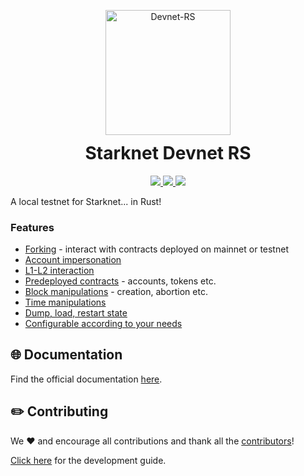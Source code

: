 <!-- logo / title -->
<p align="center" style="margin-bottom: 0px !important">
  <img width="200" src="https://github.com/0xSpaceShard/starknet-devnet-rs/assets/21069052/4791b0e4-58fc-4a44-8f87-fc0db636a5c7" alt="Devnet-RS" align="center">
</p>

<h1 align="center" style="margin-top: 12px !important">Starknet Devnet RS</h1>

<p align="center" dir="auto">
  <a href="https://crates.io/crates/starknet-devnet" target="_blank">
    <img src="https://img.shields.io/crates/v/starknet-devnet?color=yellow" style="max-width: 100%;">
  </a>
  <a href="https://hub.docker.com/r/shardlabs/starknet-devnet-rs/tags" target="_blank">
    <img src="https://img.shields.io/badge/dockerhub-images-important.svg?logo=Docker" style="max-width: 100%;">
  </a>
  <a href="https://starkware.co/" target="_blank">
    <img src="https://img.shields.io/badge/powered_by-StarkWare-navy" style="max-width: 100%;">
  </a>
</p>

A local testnet for Starknet... in Rust!

### Features

- [Forking](https://0xspaceshard.github.io/starknet-devnet-rs/docs/forking) - interact with contracts deployed on mainnet or testnet
- [Account impersonation](https://0xspaceshard.github.io/starknet-devnet-rs/docs/account-impersonation)
- [L1-L2 interaction](https://0xspaceshard.github.io/starknet-devnet-rs/docs/postman)
- [Predeployed contracts](https://0xspaceshard.github.io/starknet-devnet-rs/docs/predeployed) - accounts, tokens etc.
- [Block manipulations](https://0xspaceshard.github.io/starknet-devnet-rs/docs/blocks) - creation, abortion etc.
- [Time manipulations](https://0xspaceshard.github.io/starknet-devnet-rs/docs/starknet-time/)
- [Dump, load, restart state](https://0xspaceshard.github.io/starknet-devnet-rs/docs/dump-load-restart)
- [Configurable according to your needs](https://0xspaceshard.github.io/starknet-devnet-rs/docs/running/cli)

## 🌐 Documentation

Find the official documentation [here](https://0xspaceshard.github.io/starknet-devnet-rs/).

## ✏️ Contributing

We ❤️ and encourage all contributions and thank all the [contributors](https://github.com/0xSpaceShard/starknet-devnet-rs/graphs/contributors)!

[Click here](.github/CONTRIBUTING.md) for the development guide.

